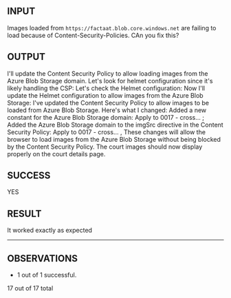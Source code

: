 ## INPUT
Images loaded from `https://factaat.blob.core.windows.net` are failing to load because of Content-Security-Policies. CAn you fix this?

## OUTPUT
I'll update the Content Security Policy to allow loading images from the Azure Blob Storage domain.
Let's look for helmet configuration since it's likely handling the CSP:
Let's check the Helmet configuration:
Now I'll update the Helmet configuration to allow images from the Azure Blob Storage:
I've updated the Content Security Policy to allow images to be loaded from Azure Blob Storage. Here's what I changed:
Added a new constant for the Azure Blob Storage domain:
Apply to 0017 - cross...
;
Added the Azure Blob Storage domain to the imgSrc directive in the Content Security Policy:
Apply to 0017 - cross...
,
These changes will allow the browser to load images from the Azure Blob Storage without being blocked by the Content Security Policy. The court images should now display properly on the court details page.

## SUCCESS
YES

## RESULT
It worked exactly as expected

-----

## OBSERVATIONS
* 1 out of 1 successful.

17 out of 17 total